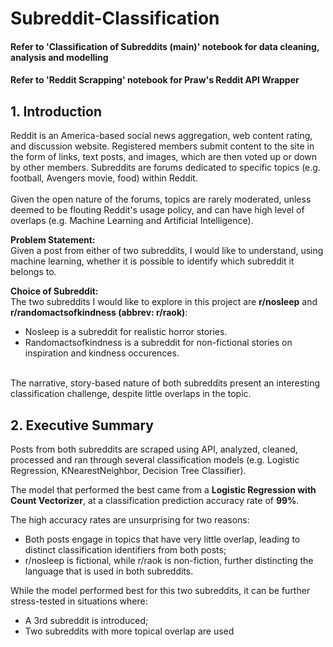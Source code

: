 # Subreddit-Classification

#### Refer to 'Classification of Subreddits (main)' notebook for data cleaning, analysis and modelling
#### Refer to 'Reddit Scrapping' notebook for Praw's Reddit API Wrapper

## 1. Introduction

Reddit is an America-based social news aggregation, web content rating, and discussion website. Registered members submit content to the site in the form of links, text posts, and images, which are then voted up or down by other members. Subreddits are forums dedicated to specific topics (e.g. football, Avengers movie, food) within Reddit. <br>
<br>Given the open nature of the forums, topics are rarely moderated, unless deemed to be flouting Reddit's usage policy, and can have high level of overlaps (e.g. Machine Learning and Artificial Intelligence).

__Problem Statement:__ 
<br>Given a post from either of two subreddits, I would like to understand, using machine learning, whether it is possible to identify which subreddit it belongs to.

__Choice of Subreddit:__ 
<br>The two subreddits I would like to explore in this project are __r/nosleep__ and __r/randomactsofkindness (abbrev: r/raok)__:

- Nosleep is a subreddit for realistic horror stories.
- Randomactsofkindness is a subreddit for non-fictional stories on inspiration and kindness occurences. 

<br> The narrative, story-based nature of both subreddits present an interesting classification challenge, despite little overlaps in the topic.

## 2. Executive Summary

Posts from both subreddits are scraped using API, analyzed, cleaned, processed and ran through several classification models (e.g. Logistic Regression, KNearestNeighbor, Decision Tree Classifier). 

The model that performed the best came from a __Logistic Regression with Count Vectorizer__, at a classification prediction accuracy rate of __99%__. 

The high accuracy rates are unsurprising for two reasons:
- Both posts engage in topics that have very little overlap, leading to distinct classification identifiers from both posts;
- r/nosleep is fictional, while r/raok is non-fiction, further distincting the language that is used in both subreddits.

While the model performed best for this two subreddits, it can be further stress-tested in situations where:
- A 3rd subreddit is introduced;
- Two subreddits with more topical overlap are used
